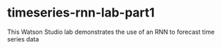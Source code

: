 # timeseries-rnn-lab-part1
This Watson Studio lab demonstrates the use of an RNN to forecast time series data
